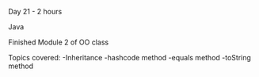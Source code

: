 Day 21 - 2 hours

Java

Finished Module 2 of OO class

Topics covered:
    -Inheritance
    -hashcode method
    -equals method
    -toString method